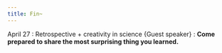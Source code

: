 ```yaml
---
title: Fin~
---
```


April 27
:   Retrospective + creativity in science {Guest speaker}
    : **Come prepared to share the most surprising thing you learned.**
